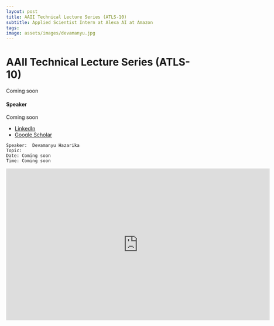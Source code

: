```yaml
---
layout: post
title: AAII Technical Lecture Series (ATLS-10)
subtitle: Applied Scientist Intern at Alexa AI at Amazon
tags: 
image: assets/images/devamanyu.jpg
---
```


# AAII Technical Lecture Series (ATLS-10)

Coming soon

#### Speaker
Coming soon

- [LinkedIn](https://www.linkedin.com/in/devamanyu/)
- [Google Scholar](https://scholar.google.com/citations?user=nUCWRZAAAAAJ&hl=en)

```
Speaker:  Devamanyu Hazarika
Topic:  
Date: Coming soon
Time: Coming soon
```

<iframe width="720" height="415" src="https://www.youtube.com/watch?v=s-flHRDVVj4" title="YouTube video player" frameborder="0" allow="accelerometer; autoplay; clipboard-write; encrypted-media; gyroscope; picture-in-picture" allowfullscreen></iframe>
